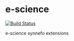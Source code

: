 e-science
=========
[![Build Status](https://travis-ci.org/grnet/e-science.svg?branch=develop)](https://travis-ci.org/grnet/e-science)

e-science synnefo extensions
